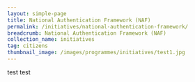 ```yaml
---
layout: simple-page
title: National Authentication Framework (NAF)
permalink: /initiatives/national-authentication-framework/
breadcrumb: National Authentication Framework (NAF)
collection_name: initiatives
tag: citizens
thumbnail_image: /images/programmes/initiatives/test1.jpg
---
```


test 
test